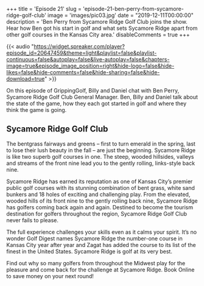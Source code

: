+++
title = 'Episode 21'
slug = 'episode-21-ben-perry-from-sycamore-ridge-golf-club'
image = 'images/pic03.jpg'
date = "2019-12-11T00:00:00"
description = 'Ben Perry from Sycamore Ridge Golf Club joins the show. Hear how Ben got his start in golf and what sets Sycamore Ridge apart from other golf courses in the Kansas City area.'
disableComments = true
+++

{{< audio "https://widget.spreaker.com/player?episode_id=20647459&theme=light&playlist=false&playlist-continuous=false&autoplay=false&live-autoplay=false&chapters-image=true&episode_image_position=right&hide-logo=false&hide-likes=false&hide-comments=false&hide-sharing=false&hide-download=true" >}}

On this episode of GrippingGolf, Billy and Daniel chat with Ben Perry, Sycamore Ridge Golf Club General Manager. Ben, Billy and Daniel talk about the state of the game, how they each got started in golf and where they think the game is going.

## Sycamore Ridge Golf Club

The bentgrass fairways and greens – first to turn emerald in the spring, last to lose their lush beauty in the fall – are just the beginning. Sycamore Ridge is like two superb golf courses in one. The steep, wooded hillsides, valleys and streams of the front nine lead you to the gently rolling, links-style back nine.

Sycamore Ridge has earned its reputation as one of Kansas City’s premier public golf courses with its stunning combination of bent grass, white sand bunkers and 18 holes of exciting and challenging play. From the elevated, wooded hills of its front nine to the gently rolling back nine, Sycamore Ridge has golfers coming back again and again. Destined to become the tourism destination for golfers throughout the region, Sycamore Ridge Golf Club never fails to please.

The full experience challenges your skills even as it calms your spirit. It’s no wonder Golf Digest names Sycamore Ridge the number-one course in Kansas City year after year and Zagat has added the course to its list of the finest in the United States. Sycamore Ridge is golf at its very best.

Find out why so many golfers from throughout the Midwest play for the pleasure and come back for the challenge at Sycamore Ridge. Book Online to save money on your next round!
